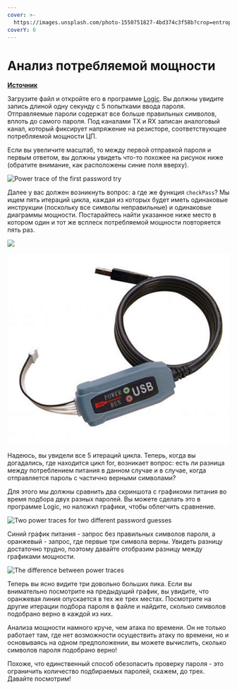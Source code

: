 ```yaml
---
cover: >-
  https://images.unsplash.com/photo-1550751827-4bd374c3f58b?crop=entropy&cs=srgb&fm=jpg&ixid=MnwxOTcwMjR8MHwxfHNlYXJjaHwyfHxjeWJlcnxlbnwwfHx8fDE2MzYyODE0OTQ&ixlib=rb-1.2.1&q=85
coverY: 0
---
```


# Анализ потребляемой мощности

[**Источник**](https://maldroid.github.io/hardware-hacking/)

Загрузите файл и откройте его в программе [Logic](https://maldroid.github.io/hardware-hacking/assets/power\_analysis.logicdata.7z). Вы должны увидите запись длиной одну секунду с 5 попытками ввода пароля. Отправляемые пароли содержат все больше  правильных символов, вплоть до самого пароля. Под каналами TX и RX записан аналоговый канал, который фиксирует напряжение на резисторе, соответствующее потребляемой мощности ЦП.

Если вы увеличите масштаб, то между первой отправкой пароля и первым ответом, вы должны увидеть что-то похожее на рисунок ниже (обратите внимание, как расположены синие поля вверху).

![Power trace of the first password try](https://maldroid.github.io/hardware-hacking/assets/logic-screenshot-power-loops.png)

Далее у вас должен возникнуть вопрос: а где же функция `checkPass`? Мы ищем пять итераций цикла, каждая из которых будет иметь одинаковые инструкции (поскольку все символы неправильные) и одинаковые диаграммы мощности. Постарайтесь найти указанное ниже место в котором один и тот же всплеск потребляемой мощности повторяется пять раз.&#x20;

![](https://maldroid.github.io/hardware-hacking/assets/logic-screenshot-power-loops-annotated.png)

![](<../../.gitbook/assets/image (322).png>)

Надеюсь, вы увидели все 5 итераций цикла. Теперь, когда вы догадались, где находится цикл for, возникает вопрос: есть ли разница между потреблением питания в данном случае и в случае, когда отправляется пароль с частично верными символами?

Для этого мы должны сравнить два скриншота с графикоми питания во время подбора двух разных паролей. Вы можете сделать это в программе Logic, но наложил графики, чтобы облегчить сравнение.

![Two power traces for two different password guesses](https://maldroid.github.io/hardware-hacking/assets/matplotlib-power-traces.png)

Синий  график питания - запрос без правильных символов пароля, а оранжевый - запрос, где первые три символа верны. Увидеть разницу достаточно трудно, поэтому давайте отобразим разницу между графиками мощности.

![The difference between power traces](https://maldroid.github.io/hardware-hacking/assets/matplotlib-differences.png)

Теперь вы ясно видите три довольно больших пика. Если вы внимательно посмотрите на предыдущий график, вы увидите, что оранжевая линия опускается в тех же трех местах. Посмотрите на другие итерации подбора пароля в файле и найдите, сколько символов подобрано верно в каждой из них.

Анализа мощности намного круче, чем атака по времени. Он не только работает там, где нет возможности осуществить атаку по времени, но и основываясь на одном предположении, вы можете вычислить, сколько символов пароля подобрано верно!

Похоже, что единственный способ обезопасить проверку пароля - это ограничить количество подбираемых паролей, скажем, до трех. Давайте посмотрим!
